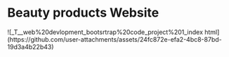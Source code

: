 <h1 style="text-align-center">Beauty products Website</h1>
![_T__web%20devlopment_bootsrtrap%20code_project%201_index html](https://github.com/user-attachments/assets/24fc872e-efa2-4bc8-87bd-19d3a4b22b43)
